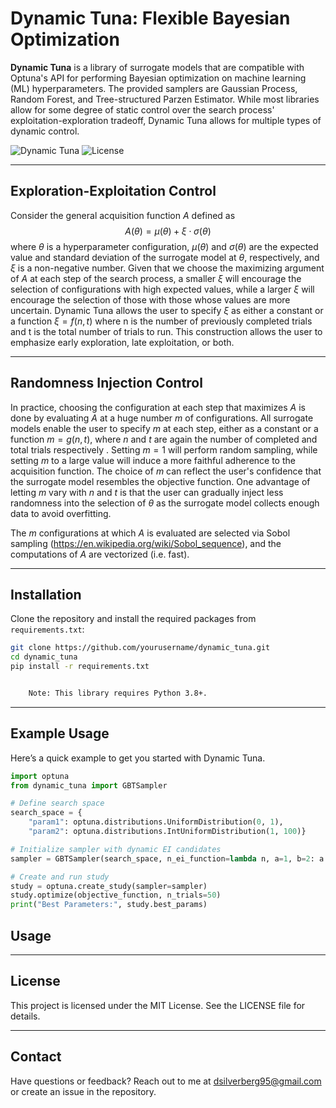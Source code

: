 # Dynamic Tuna: Flexible Bayesian Optimization

**Dynamic Tuna** is a library of surrogate models that are compatible with Optuna's API for performing Bayesian optimization on machine learning (ML) hyperparameters. The provided samplers are Gaussian Process, Random Forest, and Tree-structured Parzen Estimator. While most libraries allow for some degree of static control over the search process' exploitation-exploration tradeoff, Dynamic Tuna allows for multiple types of dynamic control.

![Dynamic Tuna](https://img.shields.io/badge/bayesian-optimization-blue.svg) ![License](https://img.shields.io/badge/license-MIT-green)

---

## Exploration-Exploitation Control

Consider the general acquisition function $A$ defined as $$A(\theta) = \mu(\theta) + \xi\cdot\sigma(\theta)$$ where $\theta$ is a hyperparameter configuration, $\mu(\theta)$ and $\sigma(\theta)$ are the expected value and standard deviation of the surrogate model at $\theta$, respectively, and $\xi$ is a non-negative number. Given that we choose the maximizing argument of $A$ at each step of the search process, a smaller $\xi$ will encourage the selection of configurations with high expected values, while a larger $\xi$ will encourage the selection of those with those whose values are more uncertain. Dynamic Tuna allows the user to specify $\xi$ as either a constant or a function $\xi = f(n, t)$ where n is the number of previously completed trials and t is the total number of trials to run. This construction allows the user to emphasize early exploration, late exploitation, or both. 

---

## Randomness Injection Control

In practice, choosing the configuration at each step that maximizes $A$ is done by evaluating $A$ at a huge number $m$ of configurations. All surrogate models enable the user to specify $m$ at each step, either as a constant or a function $m=g(n, t)$, where $n$ and $t$ are again the number of completed and total trials respectively . Setting $m=1$ will perform random sampling, while setting $m$ to a large value will induce a more faithful adherence to the acquisition function. The choice of $m$ can reflect the user's confidence that the surrogate model resembles the objective function. One advantage of letting $m$ vary with $n$ and $t$ is that the user can gradually inject less randomness into the selection of $\theta$ as the surrogate model collects enough data to avoid overfitting.

The $m$ configurations at which $A$ is evaluated are selected via Sobol sampling (https://en.wikipedia.org/wiki/Sobol_sequence), and the computations of $A$ are vectorized (i.e. fast).

---


## Installation

Clone the repository and install the required packages from `requirements.txt`:

```bash
git clone https://github.com/yourusername/dynamic_tuna.git
cd dynamic_tuna
pip install -r requirements.txt


	Note: This library requires Python 3.8+.
```

---

## Example Usage
Here’s a quick example to get you started with Dynamic Tuna.

```python
import optuna
from dynamic_tuna import GBTSampler

# Define search space
search_space = {
    "param1": optuna.distributions.UniformDistribution(0, 1),
    "param2": optuna.distributions.IntUniformDistribution(1, 100)}

# Initialize sampler with dynamic EI candidates
sampler = GBTSampler(search_space, n_ei_function=lambda n, a=1, b=2: a * n + b)

# Create and run study
study = optuna.create_study(sampler=sampler)
study.optimize(objective_function, n_trials=50)
print("Best Parameters:", study.best_params)
```
## Usage

---

## License

This project is licensed under the MIT License. See the LICENSE file for details.

---

## Contact

Have questions or feedback? Reach out to me at dsilverberg95@gmail.com or create an issue in the repository.

